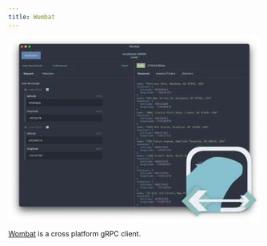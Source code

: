 ```yaml
---
title: Wombat
---
```


![Wombat Screenshot](../../../../assets/showcase-images/wombat.webp)

[Wombat](https://github.com/rogchap/wombat) is a cross platform gRPC client.

